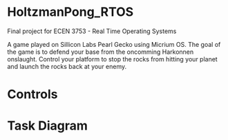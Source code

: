 # HoltzmanPong_RTOS
Final project for ECEN 3753 - Real Time Operating Systems

A game played on Sillicon Labs Pearl Gecko using Micrium OS. The goal of the 
game is to defend your base from the oncomming Harkonnen onslaught.
Control your platform to stop the rocks from hitting your planet and launch the 
rocks back at your enemy.

# Controls



# Task Diagram

